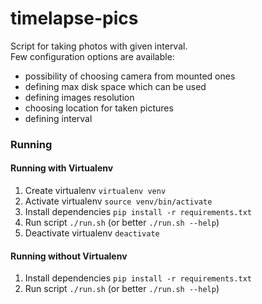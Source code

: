# timelapse-pics

Script for taking photos with given interval.  
Few configuration options are available:
- possibility of choosing camera from mounted ones
- defining max disk space which can be used
- defining images resolution
- choosing location for taken pictures
- defining interval

### Running

#### Running with Virtualenv
1. Create virtualenv `virtualenv venv`
2. Activate virtualenv `source venv/bin/activate`
3. Install dependencies `pip install -r requirements.txt`
4. Run script `./run.sh` (or better `./run.sh --help`)
5. Deactivate virtualenv `deactivate`

#### Running without Virtualenv
1. Install dependencies `pip install -r requirements.txt`
2. Run script `./run.sh` (or better `./run.sh --help`)

